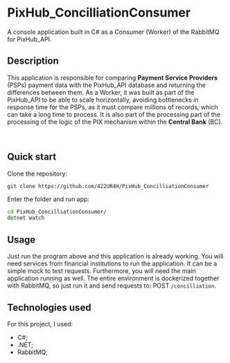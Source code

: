 # PixHub_ConcilliationConsumer

A console application built in C# as a Consumer (Worker) of the RabbitMQ for PixHub_API.

## Description

This application is responsible for comparing **Payment Service Providers** (PSPs) payment data with the PixHub_API database and returning the differences between them.
As a Worker, it was built as part of the PixHub_API to be able to scale horizontally, avoiding bottlenecks in response time for the PSPs, as it must compare millions of records, which can take a long time to process.
It is also part of the processing part of the processing of the logic of the PIX mechanism within the **Central Bank** (BC).

<br />

## Quick start

Clone the repository:

`git clone https://github.com/422UR4H/PixHub_ConcilliationConsumer`


Enter the folder and run app:

```bash
cd PixHub_ConcilliationConsumer/
dotnet watch
```

## Usage

Just run the program above and this application is already working. You will need services from financial institutions to run the application. It can be a simple mock to test requests.
Furthermore, you will need the main application running as well. The entire environment is dockerized together with RabbitMQ, so just run it and send requests to: POST `/concilliation`.


## Technologies used

For this project, I used:

- C#;
- .NET;
- RabbitMQ;
